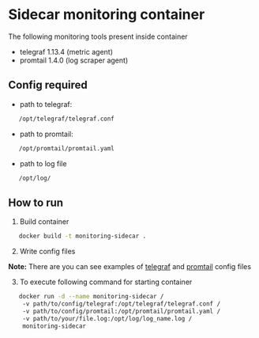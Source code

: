 # Sidecar monitoring container
The following monitoring tools present inside container
- telegraf 1.13.4 (metric agent)
- promtail 1.4.0  (log scraper agent)

## Config required

- path to telegraf:

```bash
   /opt/telegraf/telegraf.conf
```
- path to promtail:

```bash
   /opt/promtail/promtail.yaml
```

- path to log file
```bash
   /opt/log/
```

## How to run

1. Build container
```bash
   docker build -t monitoring-sidecar .
   ```
2. Write config files


**Note:** There are you can see examples of [telegraf](./Telegraf.md) and [promtail](./Promtail.md) config files


3. To execute following command for starting container

```bash
   docker run -d --name monitoring-sidecar /
    -v path/to/config/telegraf:/opt/telegraf/telegraf.conf /
    -v path/to/config/promtail:/opt/promtail/promtail.yaml /
    -v path/to/your/file.log:/opt/log/log_name.log /
    monitoring-sidecar
   ```
